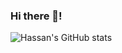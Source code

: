 ### Hi there 👋!
![Hassan's GitHub stats](https://github-readme-stats.vercel.app/api?username=hsnnaw&show_icons=true&theme=dark)



